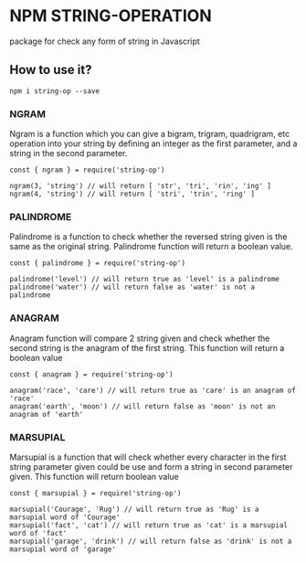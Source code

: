 # NPM STRING-OPERATION

package for check any form of string in Javascript

## How to use it?

`npm i string-op --save`


### NGRAM

Ngram is a function which you can give a bigram, trigram, quadrigram, etc operation into your string by defining an integer as the first parameter, and a string in the second parameter.

```
const { ngram } = require('string-op')

ngram(3, 'string') // will return [ 'str', 'tri', 'rin', 'ing' ]
ngram(4, 'string') // will return [ 'stri', 'trin', 'ring' ]
```


### PALINDROME

Palindrome is a function to check whether the reversed string given is the same as the original string. Palindrome function will return a boolean value.

```
const { palindrome } = require('string-op')

palindrome('level') // will return true as 'level' is a palindrome
palindrome('water') // will return false as 'water' is not a palindrome
```


### ANAGRAM

Anagram function will compare 2 string given and check whether the second string is the anagram of the first string. This function will return a boolean value

```
const { anagram } = require('string-op')

anagram('race', 'care') // will return true as 'care' is an anagram of 'race'
anagram('earth', 'moon') // will return false as 'moon' is not an anagram of 'earth'
```


### MARSUPIAL

Marsupial is a function that will check whether every character in the first string parameter given could be use and form a string in second parameter given. This function will return boolean value

```
const { marsupial } = require('string-op')

marsupial('Courage', 'Rug') // will return true as 'Rug' is a marsupial word of 'Courage'
marsupial('fact', 'cat') // will return true as 'cat' is a marsupial word of 'fact'
marsupial('garage', 'drink') // will return false as 'drink' is not a marsupial word of 'garage'
```